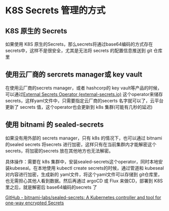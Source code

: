 # K8S Secrets 管理的方式

## K8S 原生的 Secrets 

如果使用 K8S 原生的Secrets，那么secrets将通过base64编码的方式存在 secrets中，这样不是很安全，尤其是无法将 secrets 的配置信息推送到 git 仓库里

## 使用云厂商的 sercrets manager或 key vault

在使用云厂商的secrets manager，或者 hashcorp的 key vault等产品的时候，可以通过[External Secrets Operator (external-secrets.io)](https://external-secrets.io/main/) 这个operator来储存secrets，这样yaml文件中，只需要指定云厂商的secerts 名字就可以了，云平台更新了 secrets 值，这个operator也会更新到 k8s 集群(可能有几秒的延迟)

## 使用 bitnami 的 sealed-secrets

如果没有用外部的 secrets manager，只有 k8s 的情况下，也可以通过 bitnami 的sealed secrets 将secrets 进行加密，这样只有在当前集群内才能解密这个secrets，将加密的secrets 放在其他地方也无法解密。

具体操作：需要在 k8s 集群中，安装sealed-secrets这个operator，同时本地安装kubeseal。在本地使用 kubectl create secrets的时候，通过管道和 kubeseal 对内容进行加密，生成新的 yaml文件，将这个yaml文件可以存储到 git仓库里，也无需担心其他人看到数据。然后再通过 argoCD 或 Flux 来做CD，部署到 K8S 里之后，就是解密后 base64编码的secrets 了

[GitHub - bitnami-labs/sealed-secrets: A Kubernetes controller and tool for one-way encrypted Secrets](https://github.com/bitnami-labs/sealed-secrets)

